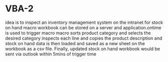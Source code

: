 # VBA-2
idea is to inspect an inventory management system on the intranet for stock on hand
macro workbook can be stored on a server and application.ontime is used to trigger macro
macro sorts product category and selects the desired category
inspects each line and copies the product description and stock on hand
data is then loaded and saved as a new sheet on the workbook as a csv file.
Finally, updated stock on hand workbook would be sent via outlook within 5mins of trigger time
